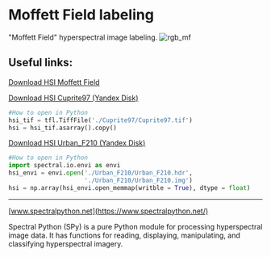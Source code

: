 # Moffett Field labeling
"Moffett Field" hyperspectral image labeling.
![rgb_mf](https://user-images.githubusercontent.com/32631025/130922046-b5047a45-c37f-43c6-bbb0-5baf80286ff3.png)

## Useful links:
[Download HSI Moffett Field](https://drive.google.com/file/d/1xbTM2D-HpMVYf1BUtXefKqqokfEVz9OA/view?usp=sharing)

[Download HSI Cuprite97 (Yandex Disk)](https://disk.yandex.ru/d/YIMepFJvW0TBnw)
```python
#How to open in Python
hsi_tif = tfl.TiffFile('./Cuprite97/Cuprite97.tif')
hsi = hsi_tif.asarray().copy()
```
[Download HSI Urban_F210 (Yandex Disk)](https://disk.yandex.ru/d/WL4q_BmPl8lgxw)
```python
#How to open in Python
import spectral.io.envi as envi
hsi_envi = envi.open('./Urban_F210/Urban_F210.hdr',
                     './Urban_F210/Urban_F210.img')
hsi = np.array(hsi_envi.open_memmap(writble = True), dtype = float)
```
___
[www.spectralpython.net](https://www.spectralpython.net/)

Spectral Python (SPy) is a pure Python module for processing hyperspectral image data. It has functions for reading, displaying, manipulating, and classifying hyperspectral imagery.

